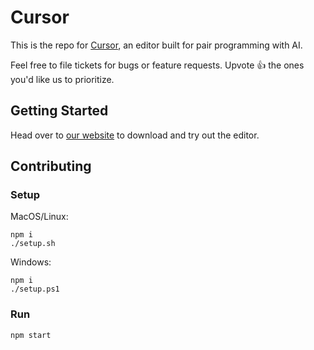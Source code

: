 # Cursor

This is the repo for [Cursor](https://www.cursor.so), an editor built for pair programming with AI. 

Feel free to file tickets for bugs or feature requests. Upvote 👍 the ones you'd like us to prioritize.

## Getting Started

Head over to [our website](https://cursor.so/) to download and try out the editor.

## Contributing

### Setup

MacOS/Linux:

```
npm i
./setup.sh
```

Windows:

```
npm i
./setup.ps1
```

### Run

```
npm start
```
